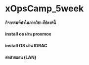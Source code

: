 # xOpsCamp_5week
#### กิจกรรมที่ทำในภาควิชา สัปดาห์นี้ 
#### install os ผ่าน proxmox 
#### install OS ผ่าน IDRAC 
#### ต่อสายแลน (LAN)

